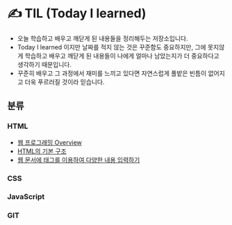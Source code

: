 # ✍ TIL (Today I learned)
* 오늘 학습하고 배우고 깨닫게 된 내용들을 정리해두는 저장소입니다.
* Today I learned 이지만 날짜를 적지 않는 것은 꾸준함도 중요하지만, 그에 못지않게 학습하고 배우고 깨닫게 된 내용들이 나에게 얼마나 남았는지가 더 중요하다고 생각하기 때문입니다.
* 꾸준히 배우고 그 과정에서 재미를 느끼고 있다면 자연스럽게 풀밭은 빈틈이 없어지고 더욱 푸르러질 것이라 믿습니다. 

## 분류

### HTML
* [웹 프로그래밍 Overview](https://github.com/MrKeeplearning/TIL/blob/27ca9391fc5708db554cca0207e98472c4ac1be3/WEB/Chapter01-WEB%20overview.md)
* [HTML의 기본 구조](https://github.com/MrKeeplearning/TIL/blob/3522327f31df3db7497c908f88c500775d91fbd9/WEB/Chapter03-Creating%20basic%20HTML%20document.md)
* [웹 문서에 태그를 이용하여 다양한 내용 입력하기](https://github.com/MrKeeplearning/TIL/blob/f568b05482d6e5b88c163cda2b27a25ebc62d4a8/WEB/Chapter04-Entering%20Various%20Contents%20in%20Web.md)
### CSS
### JavaScript
### GIT
